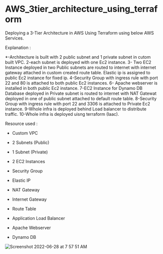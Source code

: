 # AWS_3tier_architecture_using_terraform

Deploying a 3-Tier Architecture in AWS Using Terraform using below AWS Services.

Explanation :

*-Architecture is built with 2 public subnet and 1 private subnet in cutom built VPC.
2-each subnet is deployed with one Ec2 instance. 
3- Two EC2 Instance deployed in two Public subnets are routed to internet with internet gateway attached in custom created route table. 
  Elastic ip is assigned to public Ec2 instance for fixed ip.
4-Security Group with ingress rule with port 22 and 80 is attached to both public Ec2 instances.
6- Apache webserver is installed in both public Ec2 instance.
7-EC2 Instance for Dynamo DB Database deployed in Private subnet is routed to internet with NAT Gatewat deployed in one of public subnet 
  attached to default route table.
8-Security Group with ingress rule with port 22 and 3306 is attached to Private Ec2 instance.
9-Whole infra is deployed behind Load balancer to distribute traffic.
10-Whole infra is deployed uisng terraform (Iaac).

Resource used :

* Custom VPC

* 2 Subnets (Public)

* 1 Subnet (Private)

* 2 EC2 Instances

* Security Group

* Elastic IP

* NAT Gateway

* Internet Gateway

* Route Table

* Application Load Balancer

* Apache Webserver

* Dynamo DB





![Screenshot 2022-06-28 at 7 57 51 AM](https://user-images.githubusercontent.com/58227542/176078468-3847bab0-e70e-4360-b077-181315ee007c.png)
